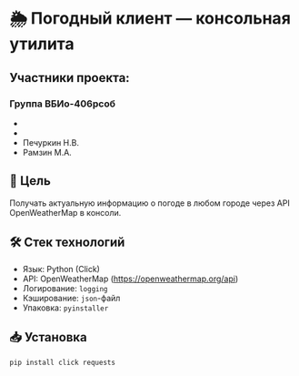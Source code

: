 # 🌦 Погодный клиент — консольная утилита
## Участники проекта:   
### Группа ВБИо-406рсоб
* 
* 
* Печуркин Н.В. 
* Рамзин М.А.

## 🎯 Цель
Получать актуальную информацию о погоде в любом городе через API OpenWeatherMap в консоли.

## 🛠 Стек технологий
- Язык: Python (Click)
- API: OpenWeatherMap (https://openweathermap.org/api)
- Логирование: `logging`
- Кэширование: `json`-файл
- Упаковка: `pyinstaller`

## 📥 Установка
```bash
pip install click requests
